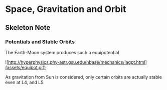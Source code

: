 Space, Gravitation and Orbit
==============================================

## Skeleton Note

### Potentials and Stable Orbits

The Earth-Moon system produces such a equipotential

![http://hyperphysics.phy-astr.gsu.edu/hbase/mechanics/lagpt.html](assets/equipot.gif)


As gravitation from Sun is considered, only certain orbits are actually stable even at L4, and L5.
